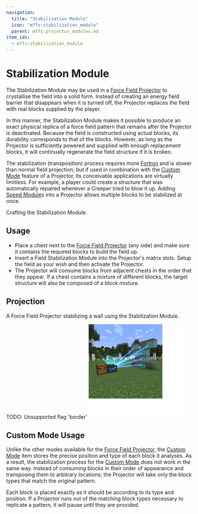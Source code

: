 ```yaml
---
navigation:
  title: "Stabilization Module"
  icon: "mffs:stabilization_module"
  parent: mffs:projector_modules.md
item_ids:
  - mffs:stabilization_module
---
```


# Stabilization Module

<ItemImage id="mffs:stabilization_module" />

The <Color id="dark_purple">Stabilization Module</Color> may be used in a [Force Field Projector](../projector.md) to crystallise the field into a solid form. Instead of creating an energy field barrier that disappears when it is turned off, the Projector replaces the field with real blocks supplied by the player.

In this manner, the <Color id="dark_purple">Stabilization Module</Color> makes it possible to produce an exact physical replica of a force field pattern that remains after the Projector is deactivated. Because the field is constructed using actual blocks, its durability corresponds to that of the blocks. However, as long as the Projector is sufficiently powered and supplied with enough replacement blocks, it will continually regenerate the field structure if it is broken.

The stabilization (transposition) process requires more [Fortron](../fortron.md) and is slower than normal field projection; but if used in combination with the [<Color id="dark_green">Custom Mode</Color>](../custom_mode.md) feature of a Projector, its conceivable applications are virtually limitless. For example, a player could create a structure that was automatically repaired whenever a <Color id="dark_green">Creeper</Color> tried to blow it up. Adding [<Color id="dark_purple">Speed Module</Color>](../speed_module.md)s into a Projector allows multiple blocks to be stabilized at once.

Crafting the <Color id="dark_purple">Stabilization Module</Color>.

<Recipe id="mffs:stabilization_module" />

## Usage


- Place a chest next to the [Force Field Projector](../projector.md) (any side) and make sure it contains the required blocks to build the field up.
- Insert a Field Stabilization Module into the Projector's matrix slots. Setup the field as your wish and then activate the Projector.
- The Projector will consume blocks from adjacent chests in the order that they appear. If a chest contains a mixture of different blocks, the target structure will also be composed of a block mixture.

## Projection

A Force Field Projector stabilizing a wall using the <Color id="dark_purple">Stabilization Module</Color>.

TODO: Unsupported flag 'border'
![](stabilization_module.png)

## Custom Mode Usage

Unlike the other modes available for the [Force Field Projector](../projector.md), the [<Color id="dark_green">Custom Mode</Color>](../custom_mode.md) item stores the precise position and type of each block it analyses. As a result, the stabilization process for the [<Color id="dark_green">Custom Mode</Color>](../custom_mode.md) does not work in the same way. Instead of consuming blocks in their order of appearance and transposing them to arbitrary locations; the Projector will take only the block types that match the original pattern.

Each block is placed exactly as it should be according to its type and position. If a Projector runs out of the matching block types necessary to replicate a pattern, it will pause until they are provided.

